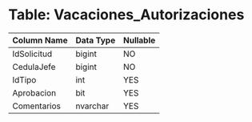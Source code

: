 # Table: Vacaciones_Autorizaciones

| Column Name | Data Type | Nullable |
|-------------|-----------|----------|
| IdSolicitud | bigint | NO |
| CedulaJefe | bigint | NO |
| IdTipo | int | YES |
| Aprobacion | bit | YES |
| Comentarios | nvarchar | YES |
